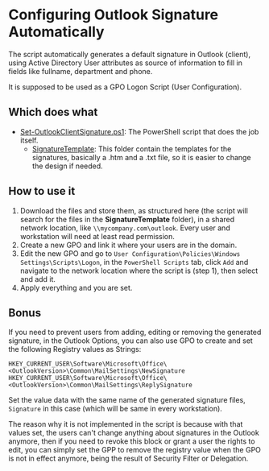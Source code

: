 # Configuring Outlook Signature Automatically

The script automatically generates a default signature in Outlook (client), using Active Directory User attributes as source of information to fill in fields like fullname, department and phone.

It is supposed to be used as a GPO Logon Script (User Configuration).

## Which does what

-   [Set-OutlookClientSignature.ps1](https://github.com/esserafael/PowerShell/blob/master/Outlook/1.Configure-Outlook-Signature/Set-OutlookClientSignature.ps1): The PowerShell script that does the job itself.
    -   [SignatureTemplate](https://github.com/esserafael/PowerShell/tree/master/Outlook/1.Configure-Outlook-Signature/SignatureTemplate): This folder contain the templates for the signatures, basically a .htm and a .txt file, so it is easier to change the design if needed.

## How to use it

1.  Download the files and store them, as structured here (the script will search for the files in the **SignatureTemplate** folder), in a shared network location, like `\\mycompany.com\outlook`. Every user and workstation will need at least read permission.
2.  Create a new GPO and link it where your users are in the domain.
3.  Edit the new GPO and go to `User Configuration\Policies\Windows Settings\Scripts\Logon`, in the `PowerShell Scripts` tab, click `Add` and navigate to the network location where the script is (step 1), then select and add it.
4.  Apply everything and you are set.

## Bonus

If you need to prevent users from adding, editing or removing the generated signature, in the Outlook Options, you can also use GPO to create and set the following Registry values as Strings:

`HKEY_CURRENT_USER\Software\Microsoft\Office\<OutlookVersion>\Common\MailSettings\NewSignature`
`HKEY_CURRENT_USER\Software\Microsoft\Office\<OutlookVersion>\Common\MailSettings\ReplySignature`

Set the value data with the same name of the generated signature files, `Signature` in this case (which will be same in every workstation).

The reason why it is not implemented in the script is because with that values set, the users can't change anything about signatures in the Outlook anymore, then if you need to revoke this block or grant a user the rights to edit, you can simply set the GPP to remove the registry value when the GPO is not in effect anymore, being the result of Security Filter or Delegation.

